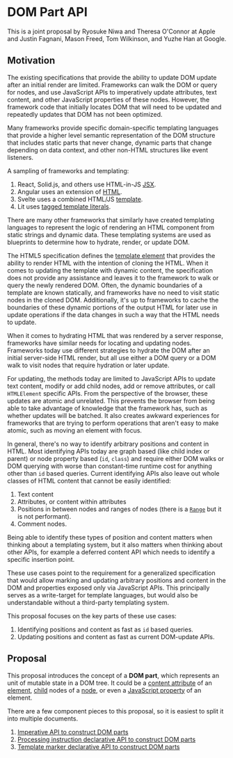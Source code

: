 # DOM Part API

This is a joint proposal by Ryosuke Niwa and Theresa O'Connor at Apple and
Justin Fagnani, Mason Freed, Tom Wilkinson, and Yuzhe Han at Google.

## Motivation

The existing specifications that provide the ability to update DOM update after
an initial render are limited. Frameworks can walk the DOM or query for nodes,
and use JavaScript APIs to imperatively update attributes, text content, and
other JavaScript properties of these nodes. However, the framework code that
initially locates DOM that will need to be updated and repeatedly updates that
DOM has not been optimized.

Many frameworks provide specific domain-specific templating languages that
provide a higher level semantic representation of the DOM structure that
includes static parts that never change, dynamic parts that change depending on
data context, and other non-HTML structures like event listeners.

A sampling of frameworks and templating:

1. React, Solid.js, and others use HTML-in-JS
   [JSX](https://react.dev/learn/writing-markup-with-jsx).
1. Angular uses an extension of
   [HTML](https://angular.io/guide/template-overview).
1. Svelte uses a combined HTML/JS
   [template](https://svelte.dev/docs#template-syntax).
1. Lit uses
   [tagged template literals](https://lit.dev/docs/templates/overview/).

There are many other frameworks that similarly have created templating languages
to represent the logic of rendering an HTML component from static strings and
dynamic data. These templating systems are used as blueprints to determine how
to hydrate, render, or update DOM.

The HTML5 specification defines the
[template element](https://html.spec.whatwg.org/multipage/scripting.html#the-template-element)
that provides the ability to render HTML with the intention of cloning the HTML.
When it comes to updating the template with dynamic content, the specification
does not provide any assistance and leaves it to the framework to walk or query
the newly rendered DOM. Often, the dynamic boundaries of a template are known
statically, and frameworks have no need to visit static nodes in the cloned DOM.
Additionally, it's up to frameworks to cache the boundaries of these dynamic
portions of the output HTML for later use in update operations if the data
changes in such a way that the HTML needs to update.

When it comes to hydrating HTML that was rendered by a server response,
frameworks have similar needs for locating and updating nodes. Frameworks today
use different strategies to hydrate the DOM after an initial server-side HTML
render, but all use either a DOM query or a DOM walk to visit nodes that require
hydration or later update.

For updating, the methods today are limited to JavaScript APIs to update text
content, modify or add child nodes, add or remove attributes, or call
`HTMLElement` specific APIs. From the perspective of the browser, these updates
are atomic and unrelated. This prevents the browser from being able to take
advantage of knowledge that the framework has, such as whether updates will be
batched. It also creates awkward experiences for frameworks that are trying to
perform operations that aren't easy to make atomic, such as moving an element
with focus.

In general, there's no way to identify arbitrary positions and content in HTML.
Most identifying APIs today are graph based (like child index or parent) or node
property based (`id`, `class`) and require either DOM walks or DOM querying with
worse than constant-time runtime cost for anything other than `id` based
queries. Current identifying APIs also leave out whole classes of HTML content
that cannot be easily identified:

1. Text content
1. Attributes, or content within attributes
1. Positions in between nodes and ranges of nodes (there is a
   [`Range`](https://developer.mozilla.org/en-US/docs/Web/API/Range) but it is
   not performant).
1. Comment nodes.

Being able to identify these types of position and content matters when thinking
about a templating system, but it also matters when thinking about other APIs,
for example a deferred content API which needs to identify a specific insertion
point.

These use cases point to the requirement for a generalized specification that
would allow marking and updating arbitrary positions and content in the DOM and
properties exposed only via JavaScript APIs. This principally serves as a
write-target for template languages, but would also be understandable without a
third-party templating system.

This proposal focuses on the key parts of these use cases:

1. Identifying positions and content as fast as `id` based queries.
1. Updating positions and content as fast as current DOM-update APIs.

## Proposal

This proposal introduces the concept of a **DOM part**, which represents an unit
of mutable state in a DOM tree. It could be a
[content attribute](https://dom.spec.whatwg.org/#concept-attribute) of an
[element](https://dom.spec.whatwg.org/#concept-element),
[child](https://dom.spec.whatwg.org/#concept-tree-child) nodes of a
[node](https://dom.spec.whatwg.org/#concept-node), or even a
[JavaScript property](https://tc39.es/ecma262/#sec-object-type) of an element.

There are a few component pieces to this proposal, so it is easiest to split it
into multiple documents.

1. [Imperative API to construct DOM parts](./DOM-Parts-Imperative.md)
1. [Processing instruction declarative API to construct DOM parts](./DOM-Parts-Declarative-PI.md)
1. [Template marker declarative API to construct DOM parts](./DOM-Parts-Declarative-Template.md)
